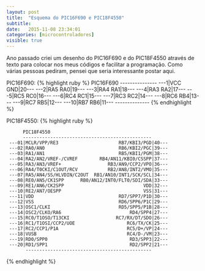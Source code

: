 ```yaml
---
layout: post
title:  "Esquema do PIC16F690 e PIC18F4550"
subtitle:
date:   2015-11-08 23:34:01
categories: [microcontroladores]
visible: true
---
```


Ano passado criei um desenho do PIC16F690 e do PIC18F4550 através de texto para colocar nos meus códigos e facilitar a programação. Como várias pessoas pediram, pensei que seria interessante postar aqui.

PIC16F690:
{% highlight ruby %}
                          PIC16F690
                          ---------------
                      ---1|VCC        GND|20---
                      ---2|RA5        RA0|19---
                      ---3|RA4        RA1|18---
                      ---4|RA3        RA2|17---
                      ---5|RC5        RC0|16---
                      ---6|RC4        RC1|15---
                      ---7|RC3        RC2|14---
                      ---8|RC6        RB4|13---
                      ---9|RC7        RB5|12---
                     ---10|RB7        RB6|11---
                           --------------
{% endhighlight %}

PIC18F4550:
{% highlight ruby %}

          PIC18F4550
          -----------------------------------------------
     ---01|MCLR/VPP/RE3                      RB7/KBI3/PGD|40---
     ---02|RA0/AN0                           RB6/KBI2/PGC|39---
     ---03|RA1/AN1                           RB5/KBI1/PGM|38---
     ---04|RA2/AN2/VREF-/CVREF        RB4/AN11/KBI0/CSSPP|37---
     ---05|RA3/AN3/VREF+                 RB3/AN9/CCP2/VPO|36---
     ---06|RA4/T0CKI/C1OUT/RCV           RB2/AN8/INT2/VMO|35---
     ---07|RA5/AN4/SS/HLVDIN/C2OUT  RB1/AN10/INT1/SCK/SCL|34---
     ---08|RE0/AN5/CK1SPP      RB0/AN12/INT0/FLT0/SDI/SDA|33---
     ---09|RE1/AN6/CK2SPP                             VDD|32---
     ---10|RE2/AN7/OESPP                              VSS|31---
     ---11|VDD                               RD7/SPP7/P1D|30---
     ---12|VSS                               RD6/SPP6/P1C|29---
     ---13|OSC1/CLKI                         RD5/SPP5/P1B|28---
     ---14|OSC2/CLKO/RA6                         RD4/SPP4|27---
     ---15|RC0/T1OSO/T13CKI                 RC7/RX/DT/SDO|26---
     ---16|RC1/T1OSI/CCP2/UOE                   RC6/TX/CK|25---
     ---17|RC2/CCP1/P1A                         RC5/D+/VP|24---
     ---18|VUSB                                 RC4/D-/VM|23---
     ---19|RD0/SPP0                              RD3/SPP3|22---
     ---20|RD1/SPP1                              RD2/SPP2|21---
           ----------------------------------------------

{% endhighlight %}